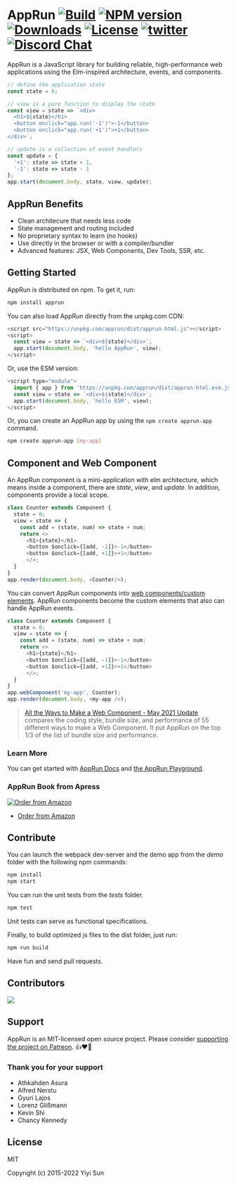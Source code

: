 # AppRun [![Build][travis-image]][travis-url] [![NPM version][npm-image]][npm-url] [![Downloads][downloads-image]][downloads-url] [![License][license-image]][license-url] [![twitter][twitter-badge]][twitter] [![Discord Chat][discord-image]][discord-invite]

AppRun is a JavaScript library for building reliable, high-performance web applications using the Elm-inspired architecture, events, and components.

```js
// define the application state
const state = 0;

// view is a pure function to display the state
const view = state => `<div>
  <h1>${state}</h1>
  <button onclick="app.run('-1')">-1</button>
  <button onclick="app.run('+1')">+1</button>
</div>`;

// update is a collection of event handlers
const update = {
  '+1': state => state + 1,
  '-1': state => state - 1
};
app.start(document.body, state, view, update);
```
<div is="apprun-play"></div>

## AppRun Benefits

* Clean architecure that needs less code
* State management and routing included
* No proprietary syntax to learn (no hooks)
* Use directly in the browser or with a compiler/bundler
* Advanced features: JSX, Web Components, Dev Tools, SSR, etc.


## Getting Started

AppRun is distributed on npm. To get it, run:

```sh
npm install apprun
```

You can also load AppRun directly from the unpkg.com CDN:

```js
<script src="https://unpkg.com/apprun/dist/apprun-html.js"></script>
<script>
  const view = state => `<div>${state}</div>`;
  app.start(document.body, 'hello AppRun', view);
</script>
```

Or, use the ESM version:
```js
<script type="module">
  import { app } from 'https://unpkg.com/apprun/dist/apprun-html.esm.js';
  const view = state => `<div>${state}</div>`;
  app.start(document.body, 'hello ESM', view);
</script>
```

Or, you can create an AppRun app by using the `npm create apprun-app` command.

```sh
npm create apprun-app [my-app]
```

## Component and Web Component

An AppRun component is a mini-application with elm architecture, which means inside a component, there are _state_, _view_, and _update_. In addition, components provide a local scope.

```js
class Counter extends Component {
  state = 0;
  view = state => {
    const add = (state, num) => state + num;
    return <>
      <h1>{state}</h1>
      <button $onclick={[add, -1]}>-1</button>
      <button $onclick={[add, +1]}>+1</button>
      </>;
  }
}
app.render(document.body, <Counter/>);
```

You can convert AppRun components into [web components/custom elements](https://developer.mozilla.org/en-US/docs/Web/Web_Components). AppRun components become the custom elements that also can handle AppRun events.

```js
class Counter extends Component {
  state = 0;
  view = state => {
    const add = (state, num) => state + num;
    return <>
      <h1>{state}</h1>
      <button $onclick={[add, -1]}>-1</button>
      <button $onclick={[add, +1]}>+1</button>
      </>;
  }
}
app.webComponent('my-app', Counter);
app.render(document.body, <my-app />);
```

> [All the Ways to Make a Web Component - May 2021 Update](https://webcomponents.dev/blog/all-the-ways-to-make-a-web-component/) compares the coding style, bundle size, and performance of 55 different ways to make a Web Component. It put AppRun on the top 1/3 of the list of bundle size and performance.
>

### Learn More

You can get started with [AppRun Docs](https://apprun.js.org/docs) and [the AppRun Playground](https://apprun.js.org/#play).

### AppRun Book from Apress

[![Order from Amazon](https://images-na.ssl-images-amazon.com/images/I/51cr-t1pdSL._SX348_BO1,204,203,200_.jpg)](https://www.amazon.com/Practical-Application-Development-AppRun-High-Performance/dp/1484240685/)

* [Order from Amazon](https://www.amazon.com/Practical-Application-Development-AppRun-High-Performance/dp/1484240685/)


## Contribute

You can launch the webpack dev-server and the demo app from the _demo_ folder with the following npm commands:
```sh
npm install
npm start
```

You can run the unit tests from the _tests_ folder.
```sh
npm test
```
Unit tests can serve as functional specifications.

Finally, to build optimized js files to the dist folder, just run:
```sh
npm run build
```

Have fun and send pull requests.

## Contributors
[![](https://contributors-img.firebaseapp.com/image?repo=yysun/apprun)](https://github.com/yysun/apprun/graphs/contributors)

## Support

AppRun is an MIT-licensed open source project. Please consider [supporting the project on Patreon](https://www.patreon.com/apprun). 👍❤️🙏

### Thank you for your support

* Athkahden Asura
* Alfred Nerstu
* Gyuri Lajos
* Lorenz Glißmann
* Kevin Shi
* Chancy Kennedy

## License

MIT

Copyright (c) 2015-2022 Yiyi Sun


[travis-image]: https://travis-ci.org/yysun/apprun.svg?branch=master
[travis-url]: https://travis-ci.org/yysun/apprun
[npm-image]: https://img.shields.io/npm/v/apprun.svg
[npm-url]: https://npmjs.org/package/apprun
[license-image]: https://img.shields.io/:license-mit-blue.svg
[license-url]: LICENSE.md
[downloads-image]: https://img.shields.io/npm/dm/apprun.svg
[downloads-url]: https://npmjs.org/package/apprun

[twitter]: https://twitter.com/intent/tweet?text=Check%20out%20AppRun%20by%20%40yysun%20https%3A%2F%2Fgithub.com%2Fyysun%2Fapprun%20%F0%9F%91%8D%20%40apprunjs
[twitter-badge]: https://img.shields.io/twitter/url/https/github.com/yysun/apprun.svg?style=social

[discord-image]: https://img.shields.io/discord/476903999023480842.svg
[discord-invite]: https://discord.gg/CETyUdx